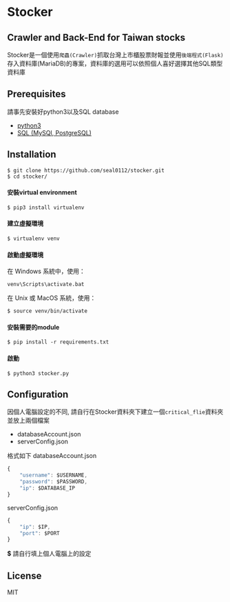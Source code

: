 # Stocker

## Crawler and Back-End for Taiwan stocks
Stocker是一個使用```爬蟲(Crawler)```抓取台灣上市櫃股票財報並使用```後端程式(Flask)```存入資料庫(MariaDB)的專案，資料庫的選用可以依照個人喜好選擇其他SQL類型資料庫

## Prerequisites

請事先安裝好python3以及SQL database
- [python3](https://www.python.org/downloads/)
- [SQL (MySQl, PostgreSQL)]()

## Installation


```shell
$ git clone https://github.com/seal0112/stocker.git
$ cd stocker/
```

#### 安裝virtual environment
```shell
$ pip3 install virtualenv
```

#### 建立虛擬環境
```shell
$ virtualenv venv
```

#### 啟動虛擬環境
在 Windows 系統中，使用：
```shell
venv\Scripts\activate.bat
```
在 Unix 或 MacOS 系統，使用：
```shell
$ source venv/bin/activate
```

#### 安裝需要的module
```shell
$ pip install -r requirements.txt
```

#### 啟動
```shell
$ python3 stocker.py
```

## Configuration
因個人電腦設定的不同, 請自行在Stocker資料夾下建立一個```critical_flie```資料夾
並放上兩個檔案
- databaseAccount.json
- serverConfig.json

格式如下
databaseAccount.json
```js
{
    "username": $USERNAME,
    "password": $PASSWORD,
    "ip": $DATABASE_IP
}
```
serverConfig.json
```js
{
    "ip": $IP,
    "port": $PORT
}
```
**$** 請自行填上個人電腦上的設定

## License
MIT